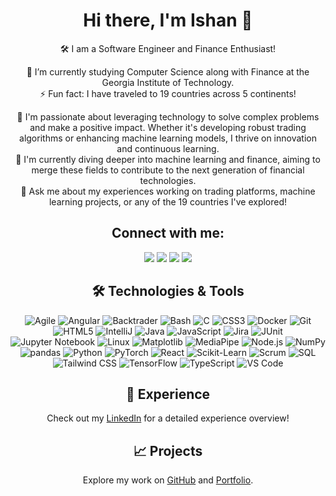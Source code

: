 <h1 align="center">Hi there, I'm Ishan 👋</h1>

<p align="center">
🛠️ I am a Software Engineer and Finance Enthusiast!
</p>

<p align="center">
🚀 I’m currently studying Computer Science along with Finance at the Georgia Institute of Technology. <br>
⚡ Fun fact: I have traveled to 19 countries across 5 continents!
</p>

<p align="center">
🔭 I'm passionate about leveraging technology to solve complex problems and make a positive impact. Whether it's developing robust trading algorithms or enhancing machine learning models, I thrive on innovation and continuous learning. <br>
🌱 I'm currently diving deeper into machine learning and finance, aiming to merge these fields to contribute to the next generation of financial technologies. <br>
💬 Ask me about my experiences working on trading platforms, machine learning projects, or any of the 19 countries I've explored!
</p>

<h2 align="center">Connect with me:</h2>
<p align="center">
<a href="https://www.linkedin.com/in/ishxnnn"><img src="https://img.shields.io/badge/LinkedIn-Connect-blue"></a>
<a href="https://github.com/ishxnnn"><img src="https://img.shields.io/badge/GitHub-Follow-black"></a>
<a href="https://ishanpatel.dev"><img src="https://img.shields.io/badge/Website-Visit-green"></a>
<a href="mailto:ishan2397@gatech.edu"><img src="https://img.shields.io/badge/Email-Send-red"></a>
</p>

<h2 align="center">🛠 Technologies & Tools</h2>
<p align="center">
  <img src="https://img.shields.io/badge/-Agile-black?style=flat-square" alt="Agile">
  <img src="https://img.shields.io/badge/-Angular-black?style=flat-square&logo=angular" alt="Angular">
  <img src="https://img.shields.io/badge/-Backtrader-black?style=flat-square" alt="Backtrader">
  <img src="https://img.shields.io/badge/-Bash-black?style=flat-square&logo=gnubash" alt="Bash">
  <img src="https://img.shields.io/badge/-C-black?style=flat-square&logo=c" alt="C">
  <img src="https://img.shields.io/badge/-CSS3-black?style=flat-square&logo=css3" alt="CSS3">
  <img src="https://img.shields.io/badge/-Docker-black?style=flat-square&logo=docker" alt="Docker">
  <img src="https://img.shields.io/badge/-Git-black?style=flat-square&logo=git" alt="Git">
  <img src="https://img.shields.io/badge/-HTML5-black?style=flat-square&logo=html5" alt="HTML5">
  <img src="https://img.shields.io/badge/-IntelliJ-black?style=flat-square&logo=intellij-idea" alt="IntelliJ">
  <img src="https://img.shields.io/badge/-Java-black?style=flat-square&logo=java" alt="Java">
  <img src="https://img.shields.io/badge/-JavaScript-black?style=flat-square&logo=javascript" alt="JavaScript">
  <img src="https://img.shields.io/badge/-Jira-black?style=flat-square&logo=jira" alt="Jira">
  <img src="https://img.shields.io/badge/-JUnit-black?style=flat-square&logo=junit5" alt="JUnit">
  <img src="https://img.shields.io/badge/-Jupyter-black?style=flat-square&logo=jupyter" alt="Jupyter Notebook">
  <img src="https://img.shields.io/badge/-Linux-black?style=flat-square&logo=linux" alt="Linux">
  <img src="https://img.shields.io/badge/-Matplotlib-black?style=flat-square&logo=matplotlib" alt="Matplotlib">
  <img src="https://img.shields.io/badge/-MediaPipe-black?style=flat-square" alt="MediaPipe">
  <img src="https://img.shields.io/badge/-Node.js-black?style=flat-square&logo=Node.js" alt="Node.js">
  <img src="https://img.shields.io/badge/-NumPy-black?style=flat-square&logo=numpy" alt="NumPy">
  <img src="https://img.shields.io/badge/-pandas-black?style=flat-square&logo=pandas" alt="pandas">
  <img src="https://img.shields.io/badge/-Python-black?style=flat-square&logo=python" alt="Python">
  <img src="https://img.shields.io/badge/-PyTorch-black?style=flat-square&logo=pytorch" alt="PyTorch">
  <img src="https://img.shields.io/badge/-React-black?style=flat-square&logo=react" alt="React">
  <img src="https://img.shields.io/badge/-Scikit_Learn-black?style=flat-square&logo=scikit-learn" alt="Scikit-Learn">
  <img src="https://img.shields.io/badge/-Scrum-black?style=flat-square" alt="Scrum">
  <img src="https://img.shields.io/badge/-SQL-black?style=flat-square&logo=sql" alt="SQL">
  <img src="https://img.shields.io/badge/-Tailwind_CSS-black?style=flat-square&logo=tailwind-css" alt="Tailwind CSS">
  <img src="https://img.shields.io/badge/-TensorFlow-black?style=flat-square&logo=tensorflow" alt="TensorFlow">
  <img src="https://img.shields.io/badge/-TypeScript-black?style=flat-square&logo=typescript" alt="TypeScript">
  <img src="https://img.shields.io/badge/-VS_Code-black?style=flat-square&logo=visual-studio-code" alt="VS Code">
</p>

<h2 align="center">💼 Experience</h2>
<p align="center">
  Check out my <a href="https://www.linkedin.com/in/ishxnnn">LinkedIn</a> for a detailed experience overview!
</p>

<h2 align="center">📈 Projects</h2>
<p align="center">
  Explore my work on <a href="https://github.com/ishxnnn">GitHub</a> and <a href="https://ishanpatel.dev">Portfolio</a>.
</p>
